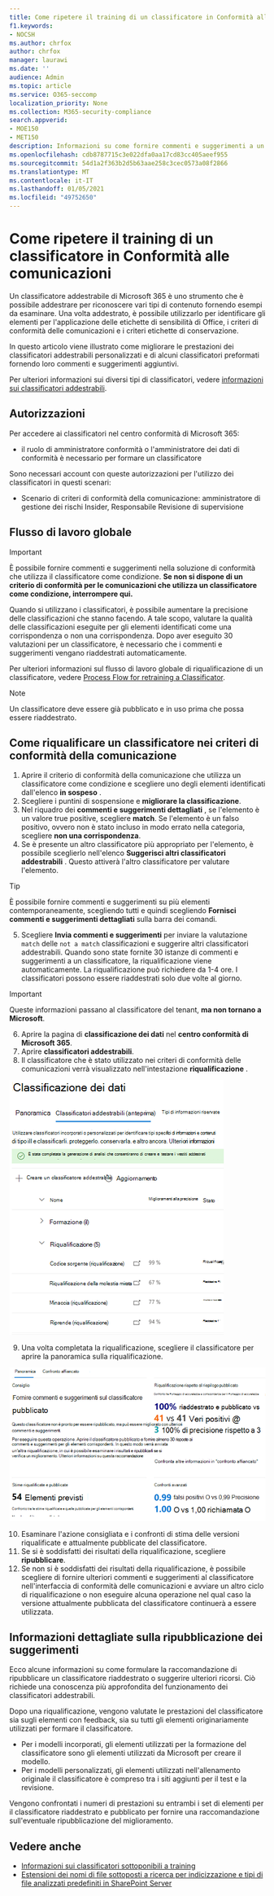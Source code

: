 ```yaml
---
title: Come ripetere il training di un classificatore in Conformità alle comunicazioni
f1.keywords:
- NOCSH
ms.author: chrfox
author: chrfox
manager: laurawi
ms.date: ''
audience: Admin
ms.topic: article
ms.service: O365-seccomp
localization_priority: None
ms.collection: M365-security-compliance
search.appverid:
- MOE150
- MET150
description: Informazioni su come fornire commenti e suggerimenti a un classificatore addestrabile nella conformità alle comunicazioni.
ms.openlocfilehash: cdb8787715c3e022dfa0aa17cd83cc405aeef955
ms.sourcegitcommit: 54d1a2f363b2d5b63aae258c3cec0573a08f2866
ms.translationtype: MT
ms.contentlocale: it-IT
ms.lasthandoff: 01/05/2021
ms.locfileid: "49752650"
---
```

# <a name="how-to-retrain-a-classifier-in-communications-compliance"></a>Come ripetere il training di un classificatore in Conformità alle comunicazioni

Un classificatore addestrabile di Microsoft 365 è uno strumento che è possibile addestrare per riconoscere vari tipi di contenuto fornendo esempi da esaminare. Una volta addestrato, è possibile utilizzarlo per identificare gli elementi per l'applicazione delle etichette di sensibilità di Office, i criteri di conformità delle comunicazioni e i criteri etichette di conservazione.

In questo articolo viene illustrato come migliorare le prestazioni dei classificatori addestrabili personalizzati e di alcuni classificatori preformati fornendo loro commenti e suggerimenti aggiuntivi.

Per ulteriori informazioni sui diversi tipi di classificatori, vedere [informazioni sui classificatori addestrabili](classifier-learn-about.md).

## <a name="permissions"></a>Autorizzazioni

Per accedere ai classificatori nel centro conformità di Microsoft 365:

- il ruolo di amministratore conformità o l'amministratore dei dati di conformità è necessario per formare un classificatore

Sono necessari account con queste autorizzazioni per l'utilizzo dei classificatori in questi scenari:

- Scenario di criteri di conformità della comunicazione: amministratore di gestione dei rischi Insider, Responsabile Revisione di supervisione 

## <a name="overall-workflow"></a>Flusso di lavoro globale

> [!IMPORTANT]
> È possibile fornire commenti e suggerimenti nella soluzione di conformità che utilizza il classificatore come condizione. **Se non si dispone di un criterio di conformità per le comunicazioni che utilizza un classificatore come condizione, interrompere qui.**

Quando si utilizzano i classificatori, è possibile aumentare la precisione delle classificazioni che stanno facendo. A tale scopo, valutare la qualità delle classificazioni eseguite per gli elementi identificati come una corrispondenza o non una corrispondenza. Dopo aver eseguito 30 valutazioni per un classificatore, è necessario che i commenti e suggerimenti vengano riaddestrati automaticamente.

Per ulteriori informazioni sul flusso di lavoro globale di riqualificazione di un classificatore, vedere [Process Flow for retraining a Classificator](classifier-learn-about.md#retraining-classifiers).

> [!NOTE]
> Un classificatore deve essere già pubblicato e in uso prima che possa essere riaddestrato.

## <a name="how-to-retrain-a-classifier-in-communication-compliance-policies"></a>Come riqualificare un classificatore nei criteri di conformità della comunicazione

1. Aprire il criterio di conformità della comunicazione che utilizza un classificatore come condizione e scegliere uno degli elementi identificati dall'elenco **in sospeso** .
2. Scegliere i puntini di sospensione e **migliorare la classificazione**.
3. Nel riquadro dei **commenti e suggerimenti dettagliati** , se l'elemento è un valore true positive, scegliere **match**.  Se l'elemento è un falso positivo, ovvero non è stato incluso in modo errato nella categoria, scegliere **non una corrispondenza**.
4. Se è presente un altro classificatore più appropriato per l'elemento, è possibile sceglierlo nell'elenco **Suggerisci altri classificatori addestrabili** . Questo attiverà l'altro classificatore per valutare l'elemento.

> [!TIP]
> È possibile fornire commenti e suggerimenti su più elementi contemporaneamente, scegliendo tutti e quindi scegliendo **Fornisci commenti e suggerimenti dettagliati** sulla barra dei comandi.

5. Scegliere **Invia commenti e suggerimenti** per inviare la valutazione `match` delle `not a match` classificazioni e suggerire altri classificatori addestrabili. Quando sono state fornite 30 istanze di commenti e suggerimenti a un classificatore, la riqualificazione viene automaticamente. La riqualificazione può richiedere da 1-4 ore. I classificatori possono essere riaddestrati solo due volte al giorno.

> [!IMPORTANT]
> Queste informazioni passano al classificatore del tenant, **ma non tornano a Microsoft**.

6.  Aprire la pagina di **classificazione dei dati** nel **centro conformità di Microsoft 365**.
7. Aprire **classificatori addestrabili**.
8. Il classificatore che è stato utilizzato nei criteri di conformità delle comunicazioni verrà visualizzato nell'intestazione **riqualificazione** .

![classificatore nello stato di riqualificazione](../media/classifier-retraining.png)

9. Una volta completata la riqualificazione, scegliere il classificatore per aprire la panoramica sulla riqualificazione.

![Panoramica dei risultati di riqualificazione del classificatore](../media/classifier-retraining-overview.png)

10. Esaminare l'azione consigliata e i confronti di stima delle versioni riqualificate e attualmente pubblicate del classificatore.
11. Se si è soddisfatti dei risultati della riqualificazione, scegliere **ripubblicare**.
12. Se non si è soddisfatti dei risultati della riqualificazione, è possibile scegliere di fornire ulteriori commenti e suggerimenti al classificatore nell'interfaccia di conformità delle comunicazioni e avviare un altro ciclo di riqualificazione o non eseguire alcuna operazione nel qual caso la versione attualmente pubblicata del classificatore continuerà a essere utilizzata. 

## <a name="details-on-republishing-recommendations"></a>Informazioni dettagliate sulla ripubblicazione dei suggerimenti

Ecco alcune informazioni su come formulare la raccomandazione di ripubblicare un classificatore riaddestrato o suggerire ulteriori ricorsi. Ciò richiede una conoscenza più approfondita del funzionamento dei classificatori addestrabili.

Dopo una riqualificazione, vengono valutate le prestazioni del classificatore sia sugli elementi con feedback, sia su tutti gli elementi originariamente utilizzati per formare il classificatore. 

- Per i modelli incorporati, gli elementi utilizzati per la formazione del classificatore sono gli elementi utilizzati da Microsoft per creare il modello.
- Per i modelli personalizzati, gli elementi utilizzati nell'allenamento originale il classificatore è compreso tra i siti aggiunti per il test e la revisione.

Vengono confrontati i numeri di prestazioni su entrambi i set di elementi per il classificatore riaddestrato e pubblicato per fornire una raccomandazione sull'eventuale ripubblicazione del miglioramento. 

## <a name="see-also"></a>Vedere anche

- [Informazioni sui classificatori sottoponibili a training](classifier-learn-about.md)
- [Estensioni dei nomi di file sottoposti a ricerca per indicizzazione e tipi di file analizzati predefiniti in SharePoint Server](https://docs.microsoft.com/sharepoint/technical-reference/default-crawled-file-name-extensions-and-parsed-file-types)
